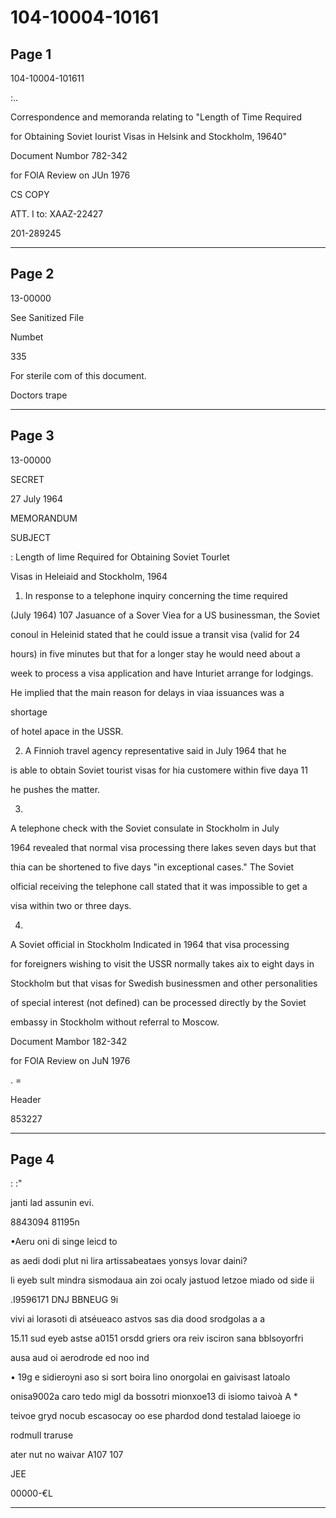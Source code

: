 # 104-10004-10161

## Page 1

104-10004-101611

:..

Correspondence and memoranda relating to "Length of Time Required

for Obtaining Soviet Iourist Visas in Helsink and Stockholm, 19640"

Document Numbor 782-342

for FOlA Review on JUn 1976

CS COPY

ATT. I to: XAAZ-22427

201-289245

---

## Page 2

13-00000

See Sanitized File

Numbet

335

For sterile com of this document.

Doctors trape

---

## Page 3

13-00000

SECRET

27 July 1964

MEMORANDUM

SUBJECT

: Length of Iime Required for Obtaining Soviet Tourlet

Visas in Heleiaid and Stockholm, 1964

1. In response to a telephone inquiry concerning the time required

(July 1964) 107 Jasuance of a Sover Viea for a US businessman, the Soviet

conoul in Heleinid stated that he could issue a transit visa (valid for 24

hours) in five minutes but that for a longer stay he would need about a

week to process a visa application and have Inturiet arrange for lodgings.

He implied that the main reason for delays in viaa issuances was a

shortage

of hotel apace in the USSR.

2. A Finnioh travel agency representative said in July 1964 that he

is able to obtain Soviet tourist visas for hia customere within five daya 11

he pushes the matter.

3.

A telephone check with the Soviet consulate in Stockholm in July

1964 revealed that normal visa processing there lakes seven days but that

thia can be shortened to five days "in exceptional cases." The Soviet

olficial receiving the telephone call stated that it was impossible to get a

visa within two or three days.

4.

A Soviet official in Stockholm Indicated in 1964 that visa processing

for foreigners wishing to visit the USSR normally takes aix to eight days in

Stockholm but that visas for Swedish businessmen and other personalities

of special interest (not defined) can be processed directly by the Soviet

embassy in Stockholm without referral to Moscow.

Document Mambor 182-342

for FOlA Review on JuN 1976

. =

Header

853227

---

## Page 4

: :"

janti lad assunin evi.

8843094 81195n

•Aeru oni di singe leicd to

as aedi dodi plut ni lira artissabeataes yonsys lovar daini?

li eyeb sult mindra sismodaua ain zoi ocaly jastuod letzoe miado od side ii

.I9596171 DNJ BBNEUG 9i

vivi ai lorasoti di atséueaco astvos sas dia dood srodgolas a a

15.11 sud eyeb astse a0151 orsdd griers ora reiv isciron sana bblsoyorfri

ausa aud oi aerodrode ed noo ind

• 19g e sidieroyni aso si sort boira lino onorgolai en gaivisast latoalo

onisa9002a caro tedo migl da bossotri mionxoe13 di isiomo taivoà A *

teivoe gryd nocub escasocay oo ese phardod dond testalad laioege io

rodmull traruse

ater nut no waivar A107 107

JEE

00000-€L

---

